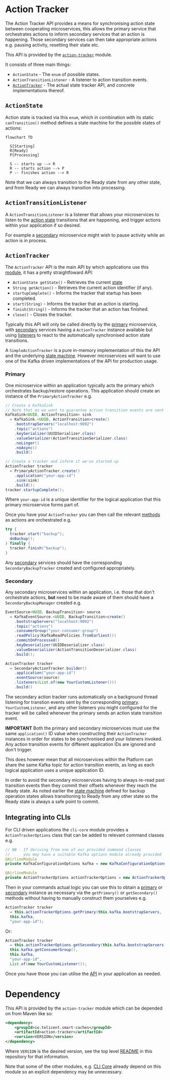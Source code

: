 # Action Tracker

The Action Tracker API provides a means for synchronising action state between cooperating microservices, this allows
the primary service that orchestrates actions to inform secondary services that an action is happening.  Those secondary
services can then take appropriate actions e.g. pausing activity, resetting their state etc.

This API is provided by the [`action-tracker`](#dependency) module.

It consists of three main things:

- `ActionState` - The `enum` of possible states.
- `ActionTransitionListener` - A listener to action transition events.
- [`ActionTracker`](#actiontracker) - The actual state tracker API, and concrete implementations thereof.

## `ActionState`

Action state is tracked via this `enum`, which in combination with its static `canTransition()` method defines a state
machine for the possible states of actions:

```mermaid
flowchart TD

  S[Starting]
  R[Ready]
  P[Processing]

  S -- starts up --> R
  R -- starts action --> P
  P -- finishes action --> R
```

Note that we can always transition to the Ready state from any other state, and from Ready we can always transition into
processing.

## `ActionTransitionListener`

A `ActionTransitionListener` is a listener that allows your microservices to listen to the [action state](#actionstate)
transitions that are happening, and trigger actions within your application if so desired.

For example a [secondary](#secondary) microservice might wish to pause activity while an action is in process.

## `ActionTracker`

The `ActionTracker` API is the main API by which applications use this [module](#dependency), it has a pretty
straightfoward API:

- `ActionState getState()` - Retrieves the current [state](#actionstate)
- `String getAction()` - Retrieves the current action identifier (if any).
- `startupComplete()` - Informs the tracker that startup has been completed.
- `start(String)` - Informs the tracker that an action is starting.
- `finish(String))` - Informs the tracker that an action has finished.
- `close()` - Closes the tracker.

Typically this API will only be called directly by the [primary](#primary) microservice, with [secondary](#secondary)
services having a `ActionTracker` instance available but using [listeners](#actiontransitionlistener) to react to the
automatically synchronised action state transitions.

A `SimpleActionTracker` is a pure in-memory implementation of this the API and the underlying [state
machine](#actionstate).  However microservices will want to use one of the Kafka driven implementations of the API for
production usage.

### Primary

One microservice within an application typically acts the primary which orchestrates backup/restore operations.  This
application should create an instance of the `PrimaryActionTracker` e.g.

```java
// Create a KafkaSink
// Note that as we want to guarantee action transition events are sent ASAP we specify noLinger() and noAsync()
KafkaSink<UUID, ActionTransition> sink
  = KafkaSink.<UUID, ActionTransition>create()
    .bootstrapServers("localhost:9092")
    .topic("actions")
    .keySerializer(UUIDSerializer.class)
    .valueSerializer(ActionTransitionSerializer.class)
    .noLinger()
    .noAsync()
    .build()

// Create a tracker and inform it we've started up
ActionTracker tracker 
  = PrimaryActionTracker.create()
    .application("your-app-id")
    .sink(sink)
    .build();
tracker.startupComplete();
```

Where `your-app-id` is a unique identifier for the logical application that this primary microservice forms part of.

Once you have your `ActionTracker` you can then call the relevant [methods](#actiontracker) as actions are orchestrated
e.g.

```java
try {
  tracker.start("backup");
  doBackup();
} finally {
  tracker.finish("backup");
}
```

Any [secondary](#secondary) services should have the corresponding `SecondaryBackupTracker` created and configured
appropriately.

### Secondary

Any secondary microservices within an application, i.e. those that don't orchestrate actions, **but**
need to be made aware of them should have a `SecondaryBackupManager` created e.g.

```java
EventSource<UUID, BackupTransition> source
  = KafkaEventSource.<UUID, BackupTransition>create()
    .bootstrapServers("localhost:9092")
    .topic("actions")
    .consumerGroup("your-consumer-group")
    .readPolicy(KafkaReadPolicies.fromEarliest())
    .commitOnProcessed()
    .keyDeserializer(UUIDDeserializer.class)
    .valueDeserializer(ActionTransitionDeserializer.class)
    .build();

ActionTracker tracker 
  = SecondaryActionTracker.builder()
    .application("your-app-id")
    .eventSource(source)
    .listeners(List.of(new YourCustomListener()))
    .build()
```

The secondary action tracker runs automatically on a background thread listening for transtion events sent by the
corresponding [primary](#primary).  `YourCustomListener`, and any other listeners you might configured for the tracker
will be called whenever the primary sends an action state transition event.

**IMPORTANT** Both the primary and secondary microservices must use the same `application()` ID value when constructing
their `ActionTracker` instances in order for states to be synchronised and your listeners invoked.  Any action
transition events for different application IDs are ignored and don't trigger.

This does however mean that all microservices within the Platform can share the same Kafka topic for action transition
events, as long as each logical application uses a unique application ID.

In order to avoid the secondary microservices having to always re-read past transition events then they commit their
offsets whenever they reach the Ready state.  As noted earlier the [state machine](#backuptrackerstate) defined for
backup operation states allows transitioning to Ready from any other state so the Ready state is always a safe point to
commit.

## Integrating into CLIs

For CLI driven applications the `cli-core` module provides a `ActionTrackerOptions` class that can be added to relevant
command classes e.g.

```java
// NB - If deriving from one of our provided command classes 
//      you may have a suitable Kafka options module already provided
@AirlineModule
private KafkaConfigurationOptions kafka = new KafkaConfigurationOptions();

@AirlineModule
private ActionTrackerOptions actionTrackerOptions = new ActionTrackerOptions();
```

Then in your commands actual logic you can use this to obtain a [primary](#primary) or [secondary](#secondary) instance
as necessary via the `getPrimary()` or `getSecondary()` methods without having to manually construct them yourselves e.g.

```java
ActionTracker tracker
  = this.actionTrackerOptions.getPrimary(this.kafka.bootstrapServers, 
  this.kafka,
  "your-app-id");
```

Or:

```java
ActionTracker tracker 
  = this.actionTrackerOptions.getSecondary(this.kafka.bootstrapServers, 
  this.kafka.getConsumerGroup(), 
  this.kafka,
  "your-app-id", 
  List.of(new YourCustomListener());
```

Once you have those you can utilise the [API](#actiontracker) in your application as needed.

# Dependency

This API is provided by the `action-tracker` module which can be depended on from Maven like so:

```xml
<dependency>
    <groupId>io.telicent.smart-caches</groupId>
    <artifactId>action-tracker</artifactId>
    <version>VERSION</version>
</dependency>
```

Where `VERSION` is the desired version, see the top level [README](../../README.md) in this repository for that
information.

Note that some of the other modules, e.g. [CLI Core](../cli/index.md) already depend on this module so an explicit
dependency may be unnecessary.